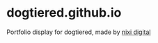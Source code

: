 # dogtiered.github.io
Portfolio display for dogtiered, made by [nixi digital](https://github.com/dual-shock)
